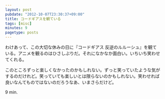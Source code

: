 ```yaml
---
layout: post
pubdate: "2012-10-07T23:30:37+09:00"
title: コードギアスを観ている
tags: [misc]
minutes: 9
pagetype: posts
---
```

わけあって、この大切な休みの日に『コードギアス 反逆のルルーシュ』を観ている。アニメを観るのはひさしぶりだ。それになかなか面白い。いちいち笑わせてくれる。

このところずっと楽しくなかったのかもしれない。ずっと笑っていたような気がするのだけれど。笑っていても楽しいとは限らないのかもしれない。笑わせれば良いなんてものではないのだろうなあ、いまさらだけど。

9 min.
